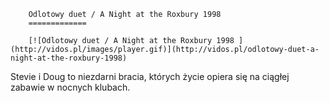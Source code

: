 
        Odlotowy duet / A Night at the Roxbury 1998 
        =============
        
        [![Odlotowy duet / A Night at the Roxbury 1998 ](http://vidos.pl/images/player.gif)](http://vidos.pl/odlotowy-duet-a-night-at-the-roxbury-1998)
        
        
 Stevie i Doug to niezdarni bracia, których życie opiera się na ciągłej zabawie w nocnych klubach.
    